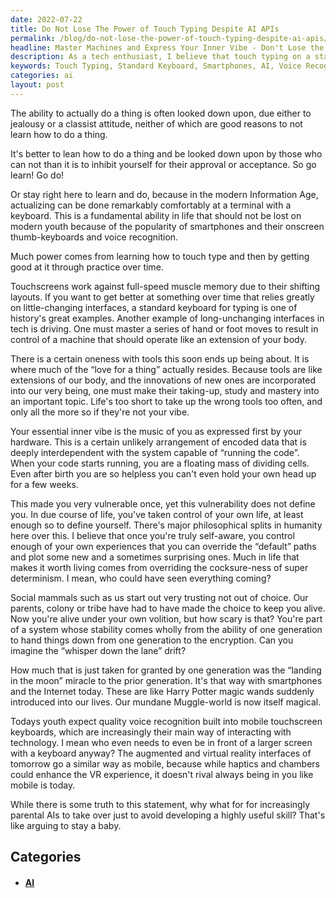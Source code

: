 ```yaml
---
date: 2022-07-22
title: Do Not Lose The Power of Touch Typing Despite AI APIs
permalink: /blog/do-not-lose-the-power-of-touch-typing-despite-ai-apis/
headline: Master Machines and Express Your Inner Vibe - Don't Lose the Power of Touch Typing!
description: As a tech enthusiast, I believe that touch typing on a standard keyboard is still an important skill to learn and practice, even in the age of smartphones and AI. Touchscreens can't provide the same muscle memory as a standard keyboard, and touch typing is a great way to express your inner vibe. Don't let the power of touch typing be lost - learning this highly useful skill is key to mastering machines and taking control of your life.
keywords: Touch Typing, Standard Keyboard, Smartphones, AI, Voice Recognition, Muscle Memory, Shifting Layouts, Fundamentals, Control, Master Machines, Express Inner Vibe
categories: ai
layout: post
---
```


The ability to actually do a thing is often looked down upon, due either to
jealousy or a classist attitude, neither of which are good reasons to not learn
how to do a thing.

It's better to lean how to do a thing and be looked down upon by those who can
not than it is to inhibit yourself for their approval or acceptance. So go
learn! Go do!

Or stay right here to learn and do, because in the modern Information Age,
actualizing can be done remarkably comfortably at a terminal with a keyboard.
This is a fundamental ability in life that should not be lost on modern youth
because of the popularity of smartphones and their onscreen thumb-keyboards and
voice recognition.

Much power comes from learning how to touch type and then by getting good at it
through practice over time.

Touchscreens work against full-speed muscle memory due to their shifting
layouts. If you want to get better at something over time that relies greatly
on little-changing interfaces, a standard keyboard for typing is one of
history's great examples. Another example of long-unchanging interfaces in tech
is driving. One must master a series of hand or foot moves to result in control
of a machine that should operate like an extension of your body.

There is a certain oneness with tools this soon ends up being about. It is
where much of the “love for a thing” actually resides. Because tools are like
extensions of our body, and the innovations of new ones are incorporated into
our very being, one must make their taking-up, study and mastery into an
important topic. Life's too short to take up the wrong tools too often, and
only all the more so if they're not your vibe.

Your essential inner vibe is the music of you as expressed first by your
hardware. This is a certain unlikely arrangement of encoded data that is deeply
interdependent with the system capable of “running the code”. When your code
starts running, you are a floating mass of dividing cells. Even after birth you
are so helpless you can't even hold your own head up for a few weeks.

This made you very vulnerable once, yet this vulnerability does not define you.
In due course of life, you've taken control of your own life, at least enough
so to define yourself. There's major philosophical splits in humanity here over
this. I believe that once you're truly self-aware, you control enough of your
own experiences that you can override the “default” paths and plot some new and
a sometimes surprising ones. Much in life that makes it worth living comes from
overriding the cocksure-ness of super determinism. I mean, who could have seen
everything coming?

Social mammals such as us start out very trusting not out of choice. Our
parents, colony or tribe have had to have made the choice to keep you alive.
Now you're alive under your own volition, but how scary is that? You're part of
a system whose stability comes wholly from the ability of one generation to
hand things down from one generation to the encryption. Can you imagine the
“whisper down the lane” drift?

How much that is just taken for granted by one generation was the “landing in
the moon” miracle to the prior generation. It's that way with smartphones and
the Internet today. These are like Harry Potter magic wands suddenly introduced
into our lives. Our mundane Muggle-world is now itself magical.

Todays youth expect quality voice recognition built into mobile touchscreen
keyboards, which are increasingly their main way of interacting with
technology. I mean who even needs to even be in front of a larger screen with a
keyboard anyway? The augmented and virtual reality interfaces of tomorrow go a
similar way as mobile, because while haptics and chambers could enhance the VR
experience, it doesn't rival always being in you like mobile is today.

While there is some truth to this statement, why what for for increasingly
parental AIs to take over just to avoid developing a highly useful skill?
That's like arguing to stay a baby.


## Categories

<ul>
<li><h4><a href='/ai/'>AI</a></h4></li></ul>